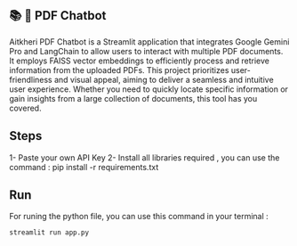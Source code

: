 ## 📚 🤖 PDF Chatbot


Aitkheri PDF Chatbot is a Streamlit application that integrates Google Gemini Pro and LangChain to allow users to interact with multiple PDF documents. It employs FAISS vector embeddings to efficiently process and retrieve information from the uploaded PDFs. This project prioritizes user-friendliness and visual appeal, aiming to deliver a seamless and intuitive user experience. Whether you need to quickly locate specific information or gain insights from a large collection of documents, this tool has you covered.

## Steps
1- Paste your own API Key
2- Install all libraries required , you can use the command : pip install -r requirements.txt


## Run
For runing the python file, you can use this command in your terminal :
```bash
streamlit run app.py
